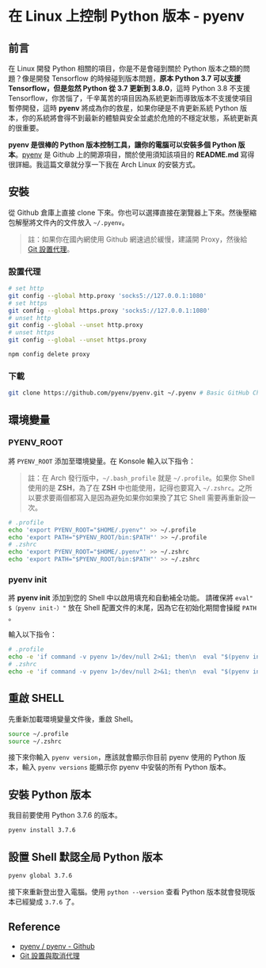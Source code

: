 # 在 Linux 上控制 Python 版本 - pyenv

<!--2020/01/27 edited by Huang Po-Hsun-->

## 前言

在 Linux 開發 Python 相關的項目，你是不是會碰到關於 Python 版本之類的問題？像是開發 Tensorflow 的時候碰到版本問題，**原本 Python 3.7 可以支援 Tensorflow，但是忽然 Python 從 3.7 更新到 3.8.0**，這時 Python 3.8 不支援 Tensorflow，你苦惱了，千辛萬苦的項目因為系統更新而導致版本不支援使項目暫停開發，這時 **pyenv** 將成為你的救星，如果你硬是不肯更新系統 Python 版本，你的系統將會得不到最新的體驗與安全並處於危險的不穩定狀態，系統更新真的很重要。

**pyenv 是很棒的 Python 版本控制工具，讓你的電腦可以安裝多個 Python 版本**。[pyenv](https://github.com/pyenv/pyenv) 是 Github 上的開源項目，關於使用須知該項目的 **README.md** 寫得很詳細。我這篇文章就分享一下我在 Arch Linux 的安裝方式。

## 安裝

從 Github 倉庫上直接 clone 下來。你也可以選擇直接在瀏覽器上下來。然後壓縮包解壓將文件內的文件放入 `~/.pyenv`。

> 註：如果你在國內網使用 Github 網速過於緩慢，建議開 Proxy，然後給 [Git 設置代理](https://gist.github.com/laispace/666dd7b27e9116faece6)。

### 設置代理

```zsh
# set http
git config --global http.proxy 'socks5://127.0.0.1:1080'
# set https
git config --global https.proxy 'socks5://127.0.0.1:1080'
# unset http
git config --global --unset http.proxy
# unset https
git config --global --unset https.proxy

npm config delete proxy
```

### 下載

```zsh
git clone https://github.com/pyenv/pyenv.git ~/.pyenv # Basic GitHub Checkout
```

## 環境變量

### PYENV_ROOT

將 `PYENV_ROOT` 添加至環境變量。在 Konsole 輸入以下指令：

> 註：在 Arch 發行版中，`~/.bash_profile` 就是 `~/.profile`。如果你 Shell 使用的是 **ZSH**，為了在 **ZSH** 中也能使用，記得也要寫入 `~/.zshrc`。之所以要求要兩個都寫入是因為避免如果你如果換了其它 Shell 需要再重新設一次。

```zsh
# .profile
echo 'export PYENV_ROOT="$HOME/.pyenv"' >> ~/.profile
echo 'export PATH="$PYENV_ROOT/bin:$PATH"' >> ~/.profile
# .zshrc
echo 'export PYENV_ROOT="$HOME/.pyenv"' >> ~/.zshrc
echo 'export PATH="$PYENV_ROOT/bin:$PATH"' >> ~/.zshrc
```

### pyenv init

將 **pyenv init** 添加到您的 Shell 中以啟用填充和自動補全功能。 請確保將 `eval" $（pyenv init-）"` 放在 Shell 配置文件的末尾，因為它在初始化期間會操縱 `PATH` 。

輸入以下指令：

```zsh
# .profile
echo -e 'if command -v pyenv 1>/dev/null 2>&1; then\n  eval "$(pyenv init -)"\nfi' >> ~/.profile
# .zshrc
echo -e 'if command -v pyenv 1>/dev/null 2>&1; then\n  eval "$(pyenv init -)"\nfi' >> ~/.zshrc
```

## 重啟 SHELL

先重新加載環境變量文件後，重啟 Shell。

```zsh
source ~/.profile
source ~/.zshrc
```

接下來你輸入 `pyenv version`，應該就會顯示你目前 pyenv 使用的 Python 版本，輸入 `pyenv versions` 能顯示你 pyenv 中安裝的所有 Python 版本。

## 安裝 Python 版本

我目前要使用 Python 3.7.6 的版本。

```zsh
pyenv install 3.7.6
```

## 設置 Shell 默認全局 Python 版本

```zsh
pyenv global 3.7.6
```

接下來重新登出登入電腦。使用 `python --version` 查看 Python 版本就會發現版本已經變成 `3.7.6` 了。


## Reference

- [pyenv / pyenv - Github](https://github.com/pyenv/pyenv)
- [Git 設置與取消代理](https://gist.github.com/laispace/666dd7b27e9116faece6)

